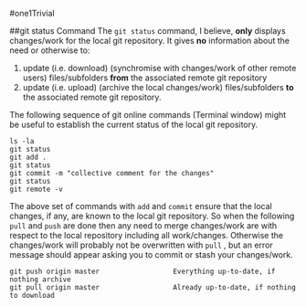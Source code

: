 #one1Trivial

##git status Command
The `git status` command, I believe, **only** displays changes/work for the local git repository. It gives **no** information about the need or otherwise to:  
1. update (i.e. download) (synchromise with changes/work of other remote users) files/subfolders **from** the associated remote git repository  
2. update (i.e. upload) (archive the local changes/work) files/subfolders **to** the associated remote git repository.  

The following sequence of git online commands (Terminal window) might be useful to establish the current status of the local git repository.
```
ls -la
git status
git add .
git status
git commit -m "collective comment for the changes"
git status
git remote -v
```
The above set of commands with `add` and `commit` ensure that the local changes, if any, are known to the local git repository. So when the following `pull` and `push` are done then any need to merge changes/work are with respect to the local repository including all work/changes. Otherwise the changes/work will probably not be overwritten with `pull` , but an error message should appear asking you to commit or stash your changes/work.
```
git push origin master                  Everything up-to-date, if nothing archive
git pull origin master                  Already up-to-date, if nothing to download
```


